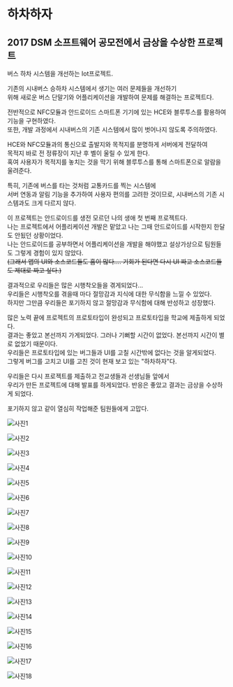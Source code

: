 # 하차하자

## 2017 DSM 소프트웨어 공모전에서 금상을 수상한 프로젝트

버스 하차 시스템을 개선하는 Iot프로젝트.

기존의 시내버스 승하차 시스템에서 생기는 여러 문제들을 개선하기  
위해 새로운 버스 단말기와 어플리케이션을 개발하여 문제를 해결하는 프로젝트다.  

전반적으로 NFC모듈과 안드로이드 스마트폰 기기에 있는 HCE와 블루투스를 활용하여 기능을 구현하였다.  
또한, 개발 과정에서 시내버스의 기존 시스템에서 많이 벗어나지 않도록 주의하였다.

HCE와 NFC모듈과의 통신으로 출발지와 목적지를 분명하게 서버에게 전달하여  
목적지 바로 전 정류장이 지난 후 벨이 울릴 수 있게 한다.  
혹여 사용자가 목적지를 놓치는 것을 막기 위해 블루투스를 통해 스마트폰으로 알람을 울려준다.  

특히, 기존에 버스를 타는 것처럼 교통카드를 찍는 시스템에  
서버 연동과 알림 기능을 추가하여 사용자 편의를 고려한 것이므로, 시내버스의 기존 시스템과도 크게 다르지 않다. 

이 프로젝트는 안드로이드를 생전 모르던 나의 생애 첫 번째 프로젝트다.  
나는 프로젝트에서 어플리케이션 개발은 맡았고 나는 그때 안드로이드를 시작한지 한달도 안됬던 상황이었다.  
나는 안드로이드를 공부하면서 어플리케이션을 개발을 해야했고 설상가상으로 팀원들도 그렇게 경험이 있지 않았다.  
~~(그래서 앱의 UI와 소스코드들도 흠이 많다.... 기회가 된다면 다시 UI 짜고 소스코드들도 제대로 짜고 싶다.)~~  
 
결과적으로 우리들은 많은 시행착오들을 겪게되었다...  
우리들은 시행착오를 겪을때 마다 절망감과 지식에 대한 무식함을 느낄 수 있었다.  
하지만 그만큼 우리들은 포기하지 않고 절망감과 무식함에 대해 반성하고 성장했다.  

많은 노력 끝에 프로젝트의 프로토타입이 완성되고 프로토타입을 학교에 제출하게 되었다.  
결과는 좋았고 본선까지 가게되었다. 그러나 기뻐할 시간이 없었다. 본선까지 시간이 별로 없었기 때문이다.    
우리들은 프로토타입에 있는 버그들과 UI를 고칠 시간밖에 없다는 것을 알게되었다.  
그렇게 버그를 고치고 UI를 고친 것이 현재 보고 있는 "하차하자"다.  

우리들은 다시 프로젝트를 제출하고 전교생들과 선생님들 앞에서  
우리가 만든 프로젝트에 대해 발표를 하게되었다. 반응은 좋았고 결과는 금상을 수상하게 되었다.   

포기하지 않고 같이 열심히 작업해준 팀원들에게 고맙다.  

![사진1](ProjectInfo/1.png "1")

![사진2](ProjectInfo/2.png "2")

![사진3](ProjectInfo/3.png "3")

![사진4](ProjectInfo/4.png "4")

![사진5](ProjectInfo/5.png "5")

![사진6](ProjectInfo/6.png "6")

![사진7](ProjectInfo/7.png "7")

![사진8](ProjectInfo/8.png "8")

![사진9](ProjectInfo/9.png "9")

![사진10](ProjectInfo/10.png "10")

![사진11](ProjectInfo/11.png "11")

![사진12](ProjectInfo/12.png "12")

![사진13](ProjectInfo/13.png "13")

![사진14](ProjectInfo/14.png "14")

![사진15](ProjectInfo/11.png "15")

![사진16](ProjectInfo/16.png "16")

![사진17](ProjectInfo/17.png "17")

![사진18](ProjectInfo/18.png "18")